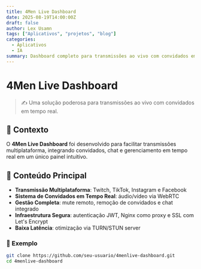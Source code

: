 ```yaml
---
title: 4Men Live Dashboard
date: 2025-08-19T14:00:00Z
draft: false
author: Lex Usamn
tags: ["Aplicativos", "projetos", "blog"]
categories:
  - Aplicativos
  - IA
summary: Dashboard completo para transmissões ao vivo com convidados em tempo real e suporte multiplataforma.
---
```


# 4Men Live Dashboard

> ✍️ Uma solução poderosa para transmissões ao vivo com convidados em tempo real.

## 🔹 Contexto
O **4Men Live Dashboard** foi desenvolvido para facilitar transmissões multiplataforma, integrando convidados, chat e gerenciamento em tempo real em um único painel intuitivo. 

## 🔹 Conteúdo Principal
- **Transmissão Multiplataforma**: Twitch, TikTok, Instagram e Facebook  
- **Sistema de Convidados em Tempo Real**: áudio/vídeo via WebRTC  
- **Gestão Completa**: mute remoto, remoção de convidados e chat integrado  
- **Infraestrutura Segura**: autenticação JWT, Nginx como proxy e SSL com Let's Encrypt  
- **Baixa Latência**: otimização via TURN/STUN server  

### 📌 Exemplo
```bash
git clone https://github.com/seu-usuario/4menlive-dashboard.git
cd 4menlive-dashboard
